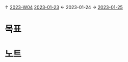 
↑ [2023-W04](2023-W04.md)
[2023-01-23](2023-01-23.md) ← 2023-01-24 → [2023-01-25](2023-01-25.md)


# 목표



# 노트




